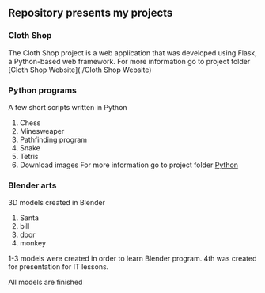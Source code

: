 ## Repository presents my projects ##


###  Cloth Shop ###

The Cloth Shop project is a web application that was developed using Flask, a Python-based web framework.
For more information go to project folder [Cloth Shop Website](./Cloth Shop Website)


### Python programs ###

A few short scripts written in Python
1. Chess
2. Minesweaper
3. Pathfinding program
4. Snake
5. Tetris 
6. Download images 
For more information go to project folder [Python](./Python)

###  Blender arts ###
3D models created in Blender 
1. Santa  
2. bill 
3. door 
4. monkey

1-3 models were created in order to learn Blender program. 4th was created for presentation for IT lessons.

All models are finished
